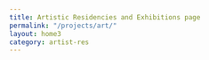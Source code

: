 ```yaml
---
title: Artistic Residencies and Exhibitions page
permalink: "/projects/art/"
layout: home3
category: artist-res
---
```


